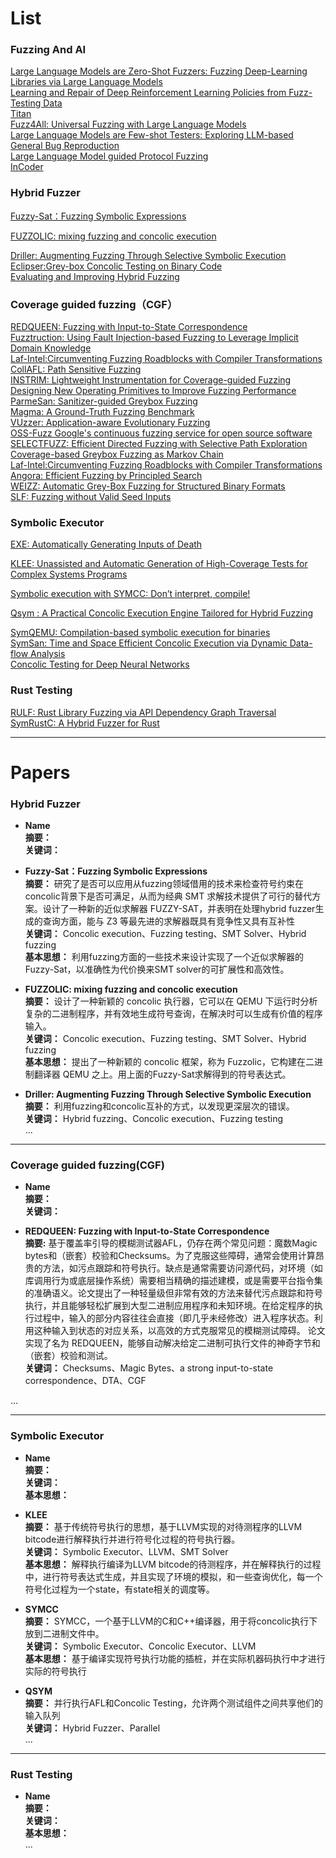 
# List

### Fuzzing And AI
[Large Language Models are Zero-Shot Fuzzers: Fuzzing Deep-Learning Libraries via Large Language Models](https://export.arxiv.org/abs/2212.14834)<br>
[Learning and Repair of Deep Reinforcement Learning Policies from Fuzz-Testing Data](https://dl.acm.org/doi/pdf/10.1145/3597503.3623311)<br>
[Titan]()<br>
[Fuzz4All: Universal Fuzzing with Large Language Models](https://arxiv.org/abs/2308.04748)<br>
[Large Language Models are Few-shot Testers: Exploring LLM-based General Bug Reproduction](https://arxiv.org/abs/2209.11515)<br>
[Large Language Model guided Protocol Fuzzing](https://mengrj.github.io/files/chatafl.pdf)<br>
[InCoder]()<br>

### Hybrid Fuzzer
<!-- 已阅读-->
[Fuzzy-Sat：Fuzzing Symbolic Expressions](https://arxiv.org/pdf/2102.06580.pdf)<br> 
<!-- 已阅读-->
[FUZZOLIC: mixing fuzzing and concolic execution](https://www.researchgate.net/publication/352346470_FUZZOLIC_mixing_fuzzing_and_concolic_execution)<br>
<!-- 已阅读-->
[Driller: Augmenting Fuzzing Through Selective Symbolic Execution](https://sites.cs.ucsb.edu/~vigna/publications/2016_NDSS_Driller.pdf)<br>
[Eclipser:Grey-box Concolic Testing on Binary Code](https://softsec.kaist.ac.kr/~sangkilc/papers/choi-icse2019.pdf)<br>
[Evaluating and Improving Hybrid Fuzzing](https://shadowmydx.github.io/papers/icse23main-p966.pdf)<br>


### Coverage guided fuzzing（CGF）
<!-- 已阅读-->
[REDQUEEN: Fuzzing with Input-to-State Correspondence](https://wcventure.github.io/FuzzingPaper/Paper/NDSS19_REDQUEEN.pdf)<br>
[Fuzztruction: Using Fault Injection-based Fuzzing to Leverage Implicit Domain Knowledge](https://www.usenix.org/system/files/sec23summer_10-bars-prepub.pdf)<br>
[Laf-Intel:Circumventing Fuzzing Roadblocks with Compiler Transformations](https://lafintel.wordpress.com/)<br>
[CollAFL: Path Sensitive Fuzzing](https://ieeexplore.ieee.org/stamp/stamp.jsp?tp=&arnumber=8418631)<br>
[INSTRIM: Lightweight Instrumentation for Coverage-guided Fuzzing](https://wcventure.github.io/FuzzingPaper/Paper/NDSS18_INSTRIM.pdf)<br>
[Designing New Operating Primitives to Improve Fuzzing Performance](https://cosmoss-jigu.github.io/pages/pubs/fuzzing-xu-ccs17.pdf)<br>
[ParmeSan: Sanitizer-guided Greybox Fuzzing](https://www.usenix.org/system/files/sec20-osterlund.pdf)<br>
[Magma: A Ground-Truth Fuzzing Benchmark](https://arxiv.org/pdf/2009.01120.pdf)<br>
[VUzzer: Application-aware Evolutionary Fuzzing](https://download.vusec.net/papers/vuzzer_ndss17.pdf)<br>
[OSS-Fuzz Google's continuous fuzzing service for open source software](https://www.usenix.org/sites/default/files/conference/protected-files/usenixsecurity17_slides_serebryany.pdf)<br>
[SELECTFUZZ: Efficient Directed Fuzzing with Selective Path Exploration](https://www.cse.cuhk.edu.hk/~wei/papers/sp23_selectfuzz.pdf)<br>
[Coverage-based Greybox Fuzzing as Markov Chain](https://mboehme.github.io/paper/TSE18.pdf)<br>
[Laf-Intel:Circumventing Fuzzing Roadblocks with Compiler Transformations](https://lafintel.wordpress.com/2016/08/15/circumventing-fuzzing-roadblocks-with-compiler-transformations/)<br>
[Angora: Efficient Fuzzing by Principled Search](https://www.semanticscholar.org/reader/cc5cc6557af031ee405875ee6a91663e1c129610)<br>
[WEIZZ: Automatic Grey-Box Fuzzing for Structured Binary Formats](https://arxiv.org/pdf/1911.00621.pdf)<br>
[SLF: Fuzzing without Valid Seed Inputs](https://youwei1988.github.io/papers/ICSE2019.pdf)<br>
### Symbolic Executor
[EXE: Automatically Generating Inputs of Death]()<br>
<!-- 已阅读-->
[KLEE: Unassisted and Automatic Generation of High-Coverage Tests for Complex Systems Programs](https://www.usenix.org/legacy/event/osdi08/tech/full_papers/cadar/cadar.pdf)<br>
<!-- 已阅读-->
[Symbolic execution with SYMCC: Don’t interpret, compile!](https://www.usenix.org/system/files/sec20-poeplau.pdf)<br>
<!-- 已阅读-->
[Qsym : A Practical Concolic Execution Engine Tailored for Hybrid Fuzzing](https://www.usenix.org/system/files/conference/usenixsecurity18/sec18-yun.pdf)<br>

[SymQEMU: Compilation-based symbolic execution for binaries](https://www.s3.eurecom.fr/docs/ndss21_symqemu.pdf)<br>
[SymSan: Time and Space Efficient Concolic Execution via Dynamic Data-flow Analysis](https://www.usenix.org/system/files/sec22-chen-ju.pdf)<br>
[Concolic Testing for Deep Neural Networks](https://www.kroening.com/papers/ase2018.pdf)<br>

### Rust Testing
[RULF: Rust Library Fuzzing via API Dependency Graph Traversal](https://arxiv.org/pdf/2104.12064.pdf) <br>
[SymRustC: A Hybrid Fuzzer for Rust](https://dl.acm.org/doi/epdf/10.1145/3597926.3604927)<br>


---

# Papers
### Hybrid Fuzzer
- **Name**   <br>
**摘要：**   <br>
**关键词：**  <br>

- **Fuzzy-Sat：Fuzzing Symbolic Expressions**<br>
**摘要：** 研究了是否可以应用从fuzzing领域借用的技术来检查符号约束在concolic背景下是否可满足，从而为经典 SMT 求解技术提供了可行的替代方案。设计了一种新的近似求解器 FUZZY-SAT，并表明在处理hybrid fuzzer生成的查询方面，能与 Z3 等最先进的求解器既具有竞争性又具有互补性<br>
**关键词：** Concolic execution、Fuzzing testing、SMT Solver、Hybrid fuzzing<br>
**基本思想：** 利用fuzzing方面的一些技术来设计实现了一个近似求解器的Fuzzy-Sat，以准确性为代价换来SMT solver的可扩展性和高效性。<br>


- **FUZZOLIC: mixing fuzzing and concolic execution**   <br>
**摘要：**   设计了一种新颖的 concolic 执行器，它可以在 QEMU 下运行时分析复杂的二进制程序，并有效地生成符号查询，在解决时可以生成有价值的程序输入。<br>
**关键词：**  Concolic execution、Fuzzing testing、SMT Solver、Hybrid fuzzing<br>
**基本思想：** 提出了一种新颖的 concolic 框架，称为 Fuzzolic，它构建在二进制翻译器 QEMU 之上。用上面的Fuzzy-Sat求解得到的符号表达式。<br>


- **Driller: Augmenting Fuzzing Through Selective Symbolic Execution**   <br>
**摘要：**   利用fuzzing和concolic互补的方式，以发现更深层次的错误。<br>
**关键词：**  Hybrid fuzzing、Concolic execution、Fuzzing testing<br>
...

***
### Coverage guided fuzzing(CGF)
- **Name**<br>
**摘要：** <br>
**关键词：** <br>

- **REDQUEEN: Fuzzing with Input-to-State Correspondence**  <br>
  **摘要:** 基于覆盖率引导的模糊测试器AFL，仍存在两个常见问题：魔数Magic bytes和（嵌套）校验和Checksums。为了克服这些障碍，通常会使用计算昂贵的方法，如污点跟踪和符号执行。缺点是通常需要访问源代码，对环境（如库调用行为或底层操作系统）需要相当精确的描述建模，或是需要平台指令集的准确语义。论文提出了一种轻量级但非常有效的方法来替代污点跟踪和符号执行，并且能够轻松扩展到大型二进制应用程序和未知环境。在给定程序的执行过程中，输入的部分内容往往会直接（即几乎未经修改）进入程序状态。利用这种输入到状态的对应关系，以高效的方式克服常见的模糊测试障碍。 论文实现了名为 REDQUEEN，能够自动解决给定二进制可执行文件的神奇字节和（嵌套）校验和测试。<br>
  **关键词：** Checksums、Magic Bytes、a strong input-to-state correspondence、DTA、CGF   <br>



...


***
### Symbolic Executor
- **Name**<br>
**摘要：**<br>
**关键词：**<br>
**基本思想：** <br>

- **KLEE**<br>
**摘要：** 基于传统符号执行的思想，基于LLVM实现的对待测程序的LLVM bitcode进行解释执行并进行符号化过程的符号执行器。<br>
**关键词：** Symbolic Executor、LLVM、SMT Solver<br>
**基本思想：** 解释执行编译为LLVM bitcode的待测程序，并在解释执行的过程中，进行符号表达式生成，并且实现了环境的模拟，和一些查询优化，每一个符号化过程为一个state，有state相关的调度等。<br>

- **SYMCC**<br>
**摘要：** SYMCC，一个基于LLVM的C和C++编译器，用于将concolic执行下放到二进制文件中。<br>
**关键词：** Symbolic Executor、Concolic Executor、LLVM<br>
**基本思想：** 基于编译实现符号执行功能的插桩，并在实际机器码执行中才进行实际的符号执行<br>

- **QSYM** <br>
**摘要：** 并行执行AFL和Concolic Testing，允许两个测试组件之间共享他们的输入队列 <br>
**关键词：** Hybrid Fuzzer、Parallel<br>
...

***
### Rust Testing
- **Name**<br>
**摘要：**<br>
**关键词：**<br>
**基本思想：** <br>
...
  